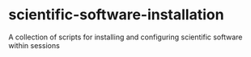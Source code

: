 # scientific-software-installation
A collection of scripts for installing and configuring scientific software within sessions
